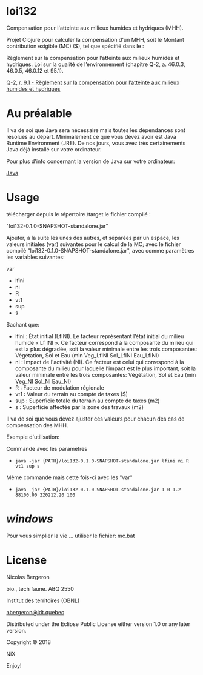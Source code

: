 # loi132
Compensation pour l'atteinte aux milieux humides et hydriques (MHH).

Projet Clojure pour calculer la compensation d'un MHH, soit le Montant contribution exigible (MC) ($), tel que spécifié dans le :

Règlement sur la compensation pour l’atteinte aux milieux humides et hydriques. Loi sur la qualité de l’environnement
(chapitre Q-2, a. 46.0.3, 46.0.5, 46.0.12 et 95.1).

[Q-2, r. 9.1 - Règlement sur la compensation pour l’atteinte aux milieux humides et hydriques](http://legisquebec.gouv.qc.ca/fr/ShowDoc/cr/Q-2,%20r.%209.1/)

# Au préalable
Il va de soi que Java sera nécessaire mais toutes les dépendances sont résolues au départ. Minimalement ce que vous devez avoir est Java Runtime Environment (JRE). De nos jours, vous avez très certainements Java déjà installé sur votre ordinateur.

Pour plus d'info concernant la version de Java sur votre ordinateur:

[Java](https://www.java.com/fr/download/installed.jsp)

# Usage

télécharger depuis le répertoire /target le fichier compilé :

"loi132-0.1.0-SNAPSHOT-standalone.jar"

Ajouter, à la suite les unes des autres, et séparées par un espace,
les valeurs initiales (var) suivantes pour le calcul de la
MC; avec le fichier compilé "loi132-0.1.0-SNAPSHOT-standalone.jar", avec comme paramètres les variables suivantes:

var
* lfini
* ni
* R
* vt1
* sup
* s

Sachant que:

* lfini : État initial (LfINI). Le   facteur représentant l’état initial du   milieu    humide « Lf INI ». Ce facteur correspond à la composante du milieu qui est la plus dégradée, soit la valeur minimale entre les trois composantes: Végétation, Sol et Eau (min Veg_LfINI Sol_LfINI Eau_LfINI)
* ni : Impact de l'activité (NI). Ce  facteur est  celui  qui correspond à la composante du milieu pour laquelle l’impact est le plus important, soit la valeur minimale entre les trois composantes: Végétation, Sol et Eau (min Veg_NI Sol_NI Eau_NI)
* R : Facteur de modulation régionale
* vt1 : Valeur du terrain au compte de taxes ($)
* sup : Superficie totale du terrain au compte de taxes (m2)
* s : Superficie affectée par la zone des travaux (m2)

Il va de soi que vous devez ajuster ces valeurs pour chacun des cas de compensation des MHH.

Exemple d'utilisation:

Commande avec les paramètres
* `java -jar {PATH}/loi132-0.1.0-SNAPSHOT-standalone.jar lfini ni R vt1 sup s`

Même commande mais cette fois-ci avec les "var"
* `java -jar {PATH}/loi132-0.1.0-SNAPSHOT-standalone.jar 1 0 1.2 88100.00 220212.20 100`

# $windows$
Pour vous simplier la vie ... utiliser le fichier: mc.bat

# License
Nicolas Bergeron

bio., tech faune. ABQ 2550

Institut des territoires (OBNL)

nbergeron@idt.quebec

Distributed under the Eclipse Public License either version 1.0 or any
later version.

Copyright © 2018

NiX

Enjoy!
